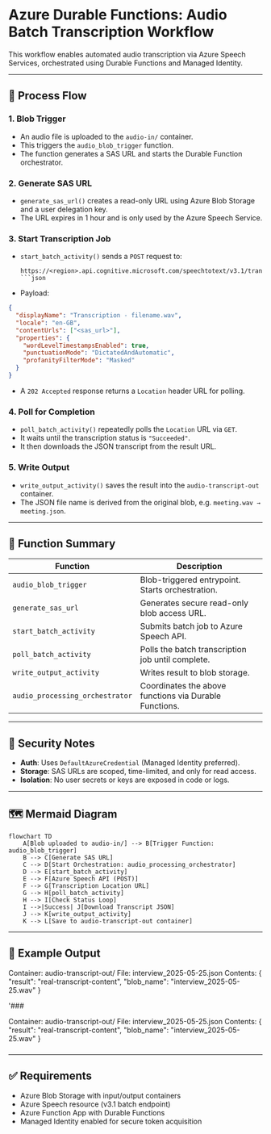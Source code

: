 # Azure Durable Functions: Audio Batch Transcription Workflow

This workflow enables automated audio transcription via Azure Speech Services, orchestrated using Durable Functions and Managed Identity.

---

## 🔁 Process Flow

### 1. Blob Trigger

- An audio file is uploaded to the `audio-in/` container.
- This triggers the `audio_blob_trigger` function.
- The function generates a SAS URL and starts the Durable Function orchestrator.

### 2. Generate SAS URL

- `generate_sas_url()` creates a read-only URL using Azure Blob Storage and a user delegation key.
- The URL expires in 1 hour and is only used by the Azure Speech Service.

### 3. Start Transcription Job

- `start_batch_activity()` sends a `POST` request to:

  ```http
  https://<region>.api.cognitive.microsoft.com/speechtotext/v3.1/transcriptions
  ```json

- Payload:

```json
{
  "displayName": "Transcription - filename.wav",
  "locale": "en-GB",
  "contentUrls": ["<sas_url>"],
  "properties": {
    "wordLevelTimestampsEnabled": true,
    "punctuationMode": "DictatedAndAutomatic",
    "profanityFilterMode": "Masked"
  }
}
```

- A `202 Accepted` response returns a `Location` header URL for polling.

### 4. Poll for Completion

- `poll_batch_activity()` repeatedly polls the `Location` URL via `GET`.
- It waits until the transcription status is `"Succeeded"`.
- It then downloads the JSON transcript from the result URL.

### 5. Write Output

- `write_output_activity()` saves the result into the `audio-transcript-out` container.
- The JSON file name is derived from the original blob, e.g. `meeting.wav → meeting.json`.

---

## 🧩 Function Summary

| Function                        | Description                                               |
|---------------------------------|-----------------------------------------------------------|
| `audio_blob_trigger`           | Blob-triggered entrypoint. Starts orchestration.          |
| `generate_sas_url`             | Generates secure read-only blob access URL.               |
| `start_batch_activity`         | Submits batch job to Azure Speech API.                    |
| `poll_batch_activity`          | Polls the batch transcription job until complete.         |
| `write_output_activity`        | Writes result to blob storage.                            |
| `audio_processing_orchestrator`| Coordinates the above functions via Durable Functions.    |

---

## 🔐 Security Notes

- **Auth**: Uses `DefaultAzureCredential` (Managed Identity preferred).
- **Storage**: SAS URLs are scoped, time-limited, and only for read access.
- **Isolation**: No user secrets or keys are exposed in code or logs.

---

## 🗺️ Mermaid Diagram

```mermaid
flowchart TD
    A[Blob uploaded to audio-in/] --> B[Trigger Function: audio_blob_trigger]
    B --> C[Generate SAS URL]
    C --> D[Start Orchestration: audio_processing_orchestrator]
    D --> E[start_batch_activity]
    E --> F[Azure Speech API (POST)]
    F --> G[Transcription Location URL]
    G --> H[poll_batch_activity]
    H --> I[Check Status Loop]
    I -->|Success| J[Download Transcript JSON]
    J --> K[write_output_activity]
    K --> L[Save to audio-transcript-out container]
```

---

## 📁 Example Output

Container: audio-transcript-out/
File: interview_2025-05-25.json
Contents: {
  "result": "real-transcript-content",
  "blob_name": "interview_2025-05-25.wav"
}

'###

Container: audio-transcript-out/
File: interview_2025-05-25.json
Contents: {
  "result": "real-transcript-content",
  "blob_name": "interview_2025-05-25.wav"
}

###

---

## ✅ Requirements

- Azure Blob Storage with input/output containers
- Azure Speech resource (v3.1 batch endpoint)
- Azure Function App with Durable Functions
- Managed Identity enabled for secure token acquisition
